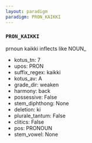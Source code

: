 ```yaml
---
layout: paradigm
paradigm: PRON_KAIKKI
---
```

### ` PRON_KAIKKI `

prnoun kaikki inflects like NOUN_
* kotus_tn: 7
* upos: PRON
* suffix_regex: kaikki
* kotus_av: A
* grade_dir: weaken
* harmony: back
* possessive: False
* stem_diphthong: None
* deletion: ki
* plurale_tantum: False
* clitics: False
* pos: PRONOUN
* stem_vowel: None
